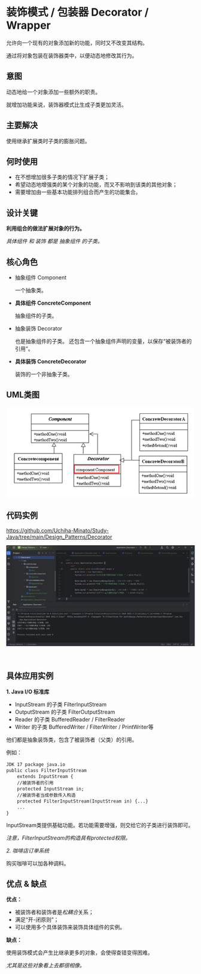 # 装饰模式 / 包装器  Decorator / Wrapper

允许向一个现有的对象添加新的功能，同时又不改变其结构。

通过将对象包装在装饰器类中，以便动态地修改其行为。

## 意图

动态地给一个对象添加一些额外的职责。

就增加功能来说，装饰器模式比生成子类更加灵活。

## 主要解决

使用继承扩展类时子类的膨胀问题。

## 何时使用

- 在不想增加很多子类的情况下扩展子类；
- 希望动态地增强类的某个对象的功能，而又不影响到该类的其他对象；
- 需要增加由一些基本功能排列组合而产生的功能集合。

## 设计关键

**利用组合的做法扩展对象的行为。**

*具体组件 和 装饰 都是 抽象组件 的子类。*

## 核心角色

- 抽象组件 Component

    一个抽象类。

- **具体组件 ConcreteComponent**

    抽象组件的子类。

- 抽象装饰 Decorator

    也是抽象组件的子类。
    还包含一个抽象组件声明的变量，以保存“被装饰者的引用”。

- **具体装饰 ConcreteDecorator**

    装饰的一个非抽象子类。

## UML类图

![decorator](../pictures/Decorator_UML.png)

## 代码实例

https://github.com/Uchiha-Minato/Study-Java/tree/main/Design_Patterns/Decorator

![decorator](../pictures/Decorator.png)

<br>

## 具体应用实例

**1. Java I/O 标准库**

- InputStream 的子类 FilterInputStream
- OutputStream 的子类 FilterOutputStream
- Reader 的子类 BufferedReader / FilterReader
- Writer 的子类 BufferedWriter / FilterWriter / PrintWriter等

他们都是抽象装饰类，包含了被装饰者（父类）的引用。

例如：

    JDK 17 package java.io 
    public class FilterInputStream
        extends InputStream {
        //被装饰者的引用
        protected InputStream in;
        //被装饰者当成参数传入构造
        protected FilterInputStream(InputStream in) {...}
        ...
    }

InputStream类提供基础功能。若功能需要增强，则交给它的子类进行装饰即可。

*注意，FilterInputStream的构造具有protected权限。*

*2. 咖啡店订单系统*

购买咖啡可以加各种调料。

## 优点 & 缺点

**优点：**

- 被装饰者和装饰者是*松耦合*关系；
- 满足“开-闭原则”；
- 可以使用多个具体装饰来装饰具体组件的实例。

**缺点：**

使用装饰模式会产生比继承更多的对象，会使得查错变得困难。

*尤其是这些对象看上去都很相像。*